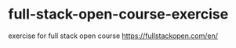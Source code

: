 # full-stack-open-course-exercise
exercise for full stack open course 
https://fullstackopen.com/en/